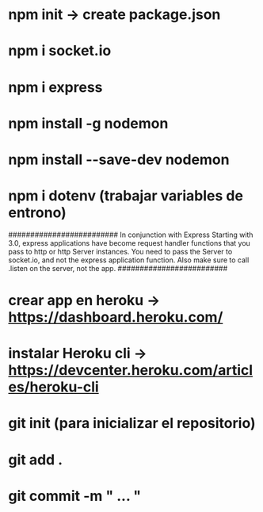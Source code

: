 # npm init -> create package.json

# npm i socket.io

# npm i express

# npm install -g nodemon

# npm install --save-dev nodemon

# npm i dotenv (trabajar variables de entrono)

#########################
In conjunction with Express
Starting with 3.0, express applications have become request handler functions that you pass to http or http Server instances. You need to pass the Server to socket.io, and not the express application function. Also make sure to call .listen on the server, not the app.
#########################

# crear app en heroku -> https://dashboard.heroku.com/

# instalar Heroku cli -> https://devcenter.heroku.com/articles/heroku-cli

# git init (para inicializar el repositorio)

# git add .

# git commit -m " ... "
